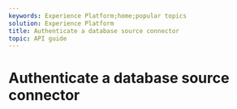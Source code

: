 ```yaml
---
keywords: Experience Platform;home;popular topics
solution: Experience Platform
title: Authenticate a database source connector
topic: API guide
---
```


# Authenticate a database source connector